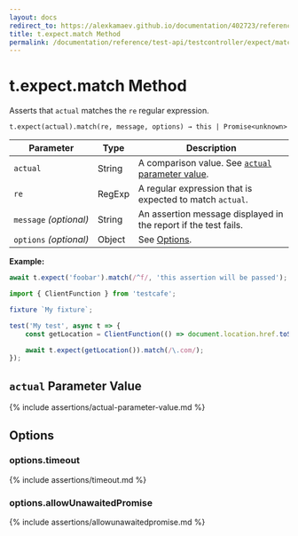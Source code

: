 ```yaml
---
layout: docs
redirect_to: https://alexkamaev.github.io/documentation/402723/reference/test-api/testcontroller/expect/match
title: t.expect.match Method
permalink: /documentation/reference/test-api/testcontroller/expect/match.html
---
```

# t.expect.match Method

Asserts that `actual` matches the `re` regular expression.

```text
t.expect(actual).match(re, message, options) → this | Promise<unknown>
```

Parameter              | Type                                              | Description
---------------------- | ------------------------------------------------- | ------------------------------------------------------------------------------------------------------------------
`actual`             | String | A comparison value. See [`actual` parameter value](#actual-parameter-value).
`re`             | RegExp | A regular expression that is expected to match `actual`.
`message`&#160;*(optional)* | String   | An assertion message displayed in the report if the test fails.
`options`&#160;*(optional)* | Object   | See [Options](#options).

**Example:**

```js
await t.expect('foobar').match(/^f/, 'this assertion will be passed');
```

```js
import { ClientFunction } from 'testcafe';

fixture `My fixture`;

test('My test', async t => {
    const getLocation = ClientFunction(() => document.location.href.toString());

    await t.expect(getLocation()).match(/\.com/);
});
```

## `actual` Parameter Value

{% include assertions/actual-parameter-value.md %}

## Options

### options.timeout

{% include assertions/timeout.md %}

### options.allowUnawaitedPromise

{% include assertions/allowunawaitedpromise.md %}
